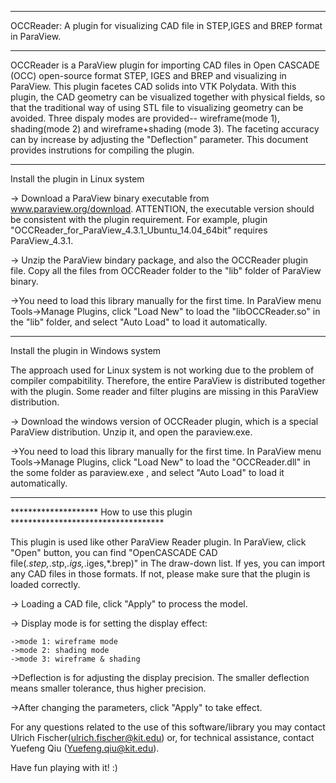 *******************************************************************************
OCCReader:
A plugin for visualizing CAD file in STEP,IGES and BREP format in ParaView.
*******************************************************************************

OCCReader is a ParaView plugin for importing CAD files in Open CASCADE (OCC)
open-source format STEP, IGES and BREP and visualizing in ParaView. This plugin
facetes CAD solids into VTK Polydata. With this plugin, the CAD geometry can be
visualized together with physical fields, so that the traditional way of using
STL file to visualizing geometry can be avoided. Three dispaly modes are
provided-- wireframe(mode 1), shading(mode 2) and wireframe+shading (mode 3).
The faceting accuracy can by increase by adjusting the "Deflection" parameter.
This document provides instrutions for compiling the plugin.


*******************************************************************************
Install the plugin in Linux system

-> Download a ParaView binary executable from www.paraview.org/download.
ATTENTION, the executable version should be consistent with the plugin
requirement. For example, plugin
"OCCReader_for_ParaView_4.3.1_Ubuntu_14.04_64bit" requires ParaView_4.3.1.

-> Unzip the ParaView bindary package, and also the OCCReader plugin file. Copy
all the files from OCCReader folder to the "lib" folder of ParaView binary. 

->You need to load this library manually for the first time. In ParaView menu
Tools->Manage Plugins, click "Load New" to load the "libOCCReader.so" in the
"lib" folder, and select "Auto Load" to load it automatically.


*******************************************************************************
Install the plugin in Windows system

 The approach used for Linux system is not workingdue to the problem of
 compiler compabitility. Therefore, the entire ParaView is distributed together
 with the plugin. Some reader and filter plugins are missing in this ParaView
 distribution.

-> Download the windows version of OCCReader plugin, which is a special ParaView
distribution. Unzip it, and open the paraview.exe.

->You need to load this library manually for the first time. In ParaView menu
Tools->Manage Plugins, click "Load New" to load the "OCCReader.dll" in the some
folder as paraview.exe , and select "Auto Load" to load it automatically.

********************************************************************************
********************  How to use this plugin ***********************************

This plugin is used like other ParaView Reader plugin. In ParaView, click "Open" 
button, you can find "OpenCASCADE CAD file(*.step,*.stp,*.igs,*.iges,*.brep)" in 
The draw-down list. If yes, you can import any CAD files in those formats. If not,
please make sure that the plugin is loaded correctly. 

-> Loading a CAD file, click "Apply" to process the model. 

-> Display mode is for setting the display effect:

	->mode 1: wireframe mode
	->mode 2: shading mode
	->mode 3: wireframe & shading

->Deflection is for adjusting the display precision. The smaller deflection means 
  smaller tolerance, thus higher precision. 

->After changing the parameters, click "Apply" to take effect. 



For any questions related to the use of this software/library you may contact
Ulrich Fischer(ulrich.fischer@kit.edu) or, for technical assistance, contact
Yuefeng Qiu (Yuefeng.qiu@kit.edu).
   
Have fun playing with it!   :)
   